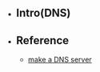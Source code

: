 * ## Intro(DNS)

* ## Reference

    + [make a DNS server](https://app.codecrafters.io/courses/dns-server/setup?repo=114885a4-1081-4ed2-b10a-b0fd258cb1b2)